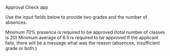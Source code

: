 Approval Check app

Use the input fields below to provide two grades and the number of absences.

Minimum 70% presence is required to be approved (total number of classes is 20)
Minimum average of 6.5 is required to be approved
If the applicant fails, there will be a message what was the reason (absences, insufficient grade or both.)
